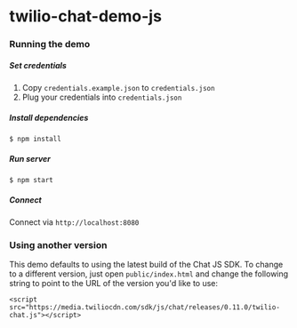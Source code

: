 twilio-chat-demo-js
======================

### Running the demo

##### Set credentials

1. Copy `credentials.example.json` to `credentials.json`
2. Plug your credentials into `credentials.json`

##### Install dependencies

```
$ npm install
```

##### Run server

```
$ npm start
```

##### Connect

Connect via `http://localhost:8080`

### Using another version

This demo defaults to using the latest build of the Chat JS SDK.
To change to a different version, just open `public/index.html` and change the
following string to point to the URL of the version you'd like to use:

```
<script src="https://media.twiliocdn.com/sdk/js/chat/releases/0.11.0/twilio-chat.js"></script>
```
